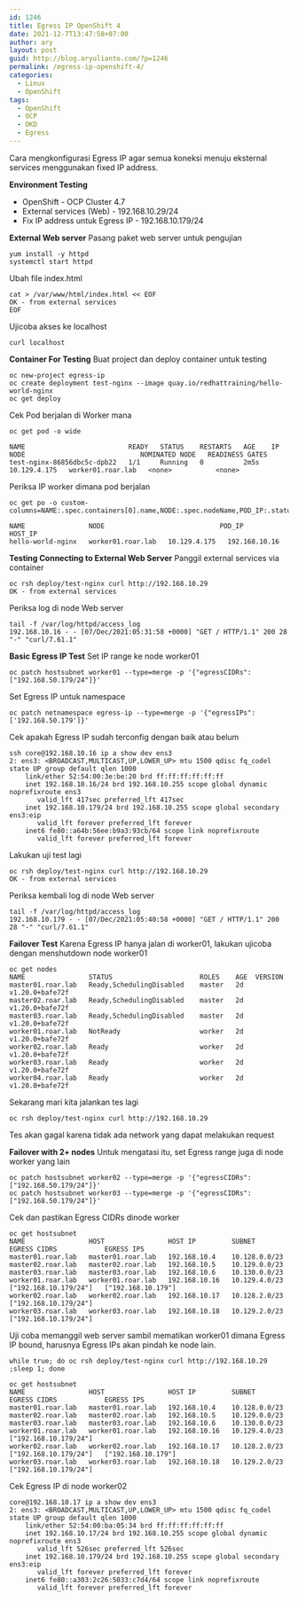 ```yaml
---
id: 1246
title: Egress IP OpenShift 4
date: 2021-12-7T13:47:58+07:00
author: ary
layout: post
guid: http://blog.aryulianto.com/?p=1246
permalink: /egress-ip-openshift-4/
categories:
  - Linux
  - OpenShift
tags:
  - OpenShift
  - OCP
  - OKD
  - Egress
---
```

Cara mengkonfigurasi Egress IP agar semua koneksi menuju eksternal services menggunakan fixed IP address.



**Environment Testing**
- OpenShift - OCP Cluster 4.7
- External services (Web) - 192.168.10.29/24
- Fix IP address untuk Egress IP - 192.168.10.179/24

**External Web server**
Pasang paket web server untuk pengujian
```
yum install -y httpd
systemctl start httpd
```
Ubah file index.html
```
cat > /var/www/html/index.html << EOF
OK - from external services
EOF
```
Ujicoba akses ke localhost
```
curl localhost
```

**Container For Testing**
Buat project dan deploy container untuk testing
```
oc new-project egress-ip
oc create deployment test-nginx --image quay.io/redhattraining/hello-world-nginx
oc get deploy
```

Cek Pod berjalan di Worker mana
```
oc get pod -o wide
```
```
NAME                          READY   STATUS    RESTARTS   AGE    IP             NODE                             NOMINATED NODE   READINESS GATES
test-nginx-86856dbc5c-dpb22   1/1     Running   0          2m5s   10.129.4.175   worker01.roar.lab   <none>           <none>
```
Periksa IP worker dimana pod berjalan
```
oc get po -o custom-columns=NAME:.spec.containers[0].name,NODE:.spec.nodeName,POD_IP:.status.podIP,HOST_IP:.status.hostIP
```
```
NAME                NODE                             POD_IP         HOST_IP
hello-world-nginx   worker01.roar.lab   10.129.4.175   192.168.10.16
```
**Testing Connecting to External Web Server**
Panggil external services via container
```
oc rsh deploy/test-nginx curl http://192.168.10.29
OK - from external services
```
Periksa log di node Web server
```
tail -f /var/log/httpd/access_log
192.168.10.16 - - [07/Dec/2021:05:31:58 +0000] "GET / HTTP/1.1" 200 28 "-" "curl/7.61.1"
```
**Basic Egress IP Test**
Set IP range ke node worker01
```
oc patch hostsubnet worker01 --type=merge -p '{"egressCIDRs": ["192.168.50.179/24"]}'
```
Set Egress IP untuk namespace
```
oc patch netnamespace egress-ip --type=merge -p '{"egressIPs": ['192.168.50.179']}'
```
Cek apakah Egress IP sudah terconfig dengan baik atau belum
```
ssh core@192.168.10.16 ip a show dev ens3
2: ens3: <BROADCAST,MULTICAST,UP,LOWER_UP> mtu 1500 qdisc fq_codel state UP group default qlen 1000
    link/ether 52:54:00:3e:be:20 brd ff:ff:ff:ff:ff:ff
    inet 192.168.10.16/24 brd 192.168.10.255 scope global dynamic noprefixroute ens3
       valid_lft 417sec preferred_lft 417sec
    inet 192.168.10.179/24 brd 192.168.10.255 scope global secondary ens3:eip
       valid_lft forever preferred_lft forever
    inet6 fe80::a64b:56ee:b9a3:93cb/64 scope link noprefixroute
       valid_lft forever preferred_lft forever
```
Lakukan uji test lagi 
```
oc rsh deploy/test-nginx curl http://192.168.10.29
OK - from external services
```
Periksa kembali log di node Web server
```
tail -f /var/log/httpd/access_log
192.168.10.179 - - [07/Dec/2021:05:40:58 +0000] "GET / HTTP/1.1" 200 28 "-" "curl/7.61.1"
```
**Failover Test**
Karena Egress IP hanya jalan di worker01, lakukan ujicoba dengan menshutdown node worker01
```
oc get nodes
NAME                STATUS                      ROLES    AGE  VERSION
master01.roar.lab   Ready,SchedulingDisabled    master   2d   v1.20.0+bafe72f
master02.roar.lab   Ready,SchedulingDisabled    master   2d   v1.20.0+bafe72f
master03.roar.lab   Ready,SchedulingDisabled    master   2d   v1.20.0+bafe72f
worker01.roar.lab   NotReady                    worker   2d   v1.20.0+bafe72f
worker02.roar.lab   Ready                       worker   2d   v1.20.0+bafe72f
worker03.roar.lab   Ready                       worker   2d   v1.20.0+bafe72f
worker04.roar.lab   Ready                       worker   2d   v1.20.0+bafe72f
```
Sekarang mari kita jalankan tes lagi
```
oc rsh deploy/test-nginx curl http://192.168.10.29
```
Tes akan gagal karena tidak ada network yang dapat melakukan request

**Failover with 2+ nodes**
Untuk mengatasi itu, set Egress range juga di node worker yang lain
```
oc patch hostsubnet worker02 --type=merge -p '{"egressCIDRs": ["192.168.50.179/24"]}'
oc patch hostsubnet worker03 --type=merge -p '{"egressCIDRs": ["192.168.50.179/24"]}'
```
Cek dan pastikan Egress CIDRs dinode worker
```
oc get hostsubnet
NAME                HOST                HOST IP         SUBNET          EGRESS CIDRS            EGRESS IPS
master01.roar.lab   master01.roar.lab   192.168.10.4    10.128.0.0/23                           
master02.roar.lab   master02.roar.lab   192.168.10.5    10.129.0.0/23
master03.roar.lab   master03.roar.lab   192.168.10.6    10.130.0.0/23
worker01.roar.lab   worker01.roar.lab   192.168.10.16   10.129.4.0/23   ["192.168.10.179/24"]   ["192.168.10.179"]
worker02.roar.lab   worker02.roar.lab   192.168.10.17   10.128.2.0/23   ["192.168.10.179/24"]
worker03.roar.lab   worker03.roar.lab   192.168.10.18   10.129.2.0/23   ["192.168.10.179/24"]
```
Uji coba memanggil web server sambil mematikan worker01 dimana Egress IP bound, harusnya Egress IPs akan pindah ke node lain.
```
while true; do oc rsh deploy/test-nginx curl http://192.168.10.29 ;sleep 1; done
```
```
oc get hostsubnet
NAME                HOST                HOST IP         SUBNET          EGRESS CIDRS            EGRESS IPS
master01.roar.lab   master01.roar.lab   192.168.10.4    10.128.0.0/23                           
master02.roar.lab   master02.roar.lab   192.168.10.5    10.129.0.0/23
master03.roar.lab   master03.roar.lab   192.168.10.6    10.130.0.0/23
worker01.roar.lab   worker01.roar.lab   192.168.10.16   10.129.4.0/23   ["192.168.10.179/24"]   
worker02.roar.lab   worker02.roar.lab   192.168.10.17   10.128.2.0/23   ["192.168.10.179/24"]   ["192.168.10.179"]
worker03.roar.lab   worker03.roar.lab   192.168.10.18   10.129.2.0/23   ["192.168.10.179/24"]
```
Cek Egress IP di node worker02
```
core@192.168.10.17 ip a show dev ens3
2: ens3: <BROADCAST,MULTICAST,UP,LOWER_UP> mtu 1500 qdisc fq_codel state UP group default qlen 1000
    link/ether 52:54:00:ba:05:34 brd ff:ff:ff:ff:ff:ff
    inet 192.168.10.17/24 brd 192.168.10.255 scope global dynamic noprefixroute ens3
       valid_lft 526sec preferred_lft 526sec
    inet 192.168.10.179/24 brd 192.168.10.255 scope global secondary ens3:eip
       valid_lft forever preferred_lft forever
    inet6 fe80::a303:2c26:5033:c7d4/64 scope link noprefixroute
       valid_lft forever preferred_lft forever
```

